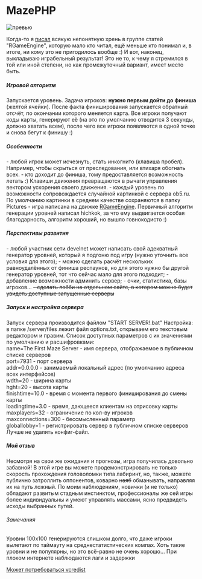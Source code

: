 # MazePHP
<img src="http://develnet.ru/uploads/images/00/00/09/2012/04/29/d4a6e4.jpg"  title="превью"  align="center"  alt="превью" />

Когда-то я <a href="http://develnet.ru/blog/40.html">писал</a> всякую непонятную хрень в группе статей "RGameEngine", которую мало кто читал, ещё меньше кто понимал и, в итоге, ни кому это не пригодилось вообще :) И вот, наконец, выкладываю играбельный результат! Это не то, к чему я стремился в той или иной степени, но как промежуточный вариант, имеет место быть.
<cut>

<h5>Игровой алгоритм</h5>
Запускается уровень. Задача игроков: <strong>нужно первым дойти до финиша</strong> (желтой ячейки). После факта финиширования запускается обратный отсчёт, по окончании которого меняется карта. Все игроки получают коды карты, генерируют её (на это по умолчанию отводится 3 секунды, должно хватать всем), после чего все игроки появляются в одной точке и снова бегут к финишу :)

<h5>Особенности</h5>
- любой игрок может исчезнуть, стать инкогнито (клавиша пробел). Например, чтобы скрыться от преследования, или втихаря обогнать всех.
- кто доходит до финиша, тому предоставляется возможность летать :) Клавиши движения превращаются в рычаги управления вектором ускорения своего движения.
- каждый уровень по возможности сопровождается случайной картинкой с сервера ob5.ru. По умолчанию картинки в среднем качестве сохраняются в папку Pictures
- игра написана на движке <a href="http://develnet.ru/blog/40.html">RGameEngine</a>. Первичный алгоритм генерации уровней написал hichkok, за что ему выдвигается особая благодарность, алгоритм хороший, но вышло говнокодисто :)

<h5>Перспективы развития</h5>
- любой участник сети develnet может написать свой адекватный генератор уровней, который я подгоню под игру (нужно уточнить все условия для этого);
- можно сделать расчёт нескольких равноудалённых от финиша респаунов, но для этого нужно бы другой генератор уровней, тот что сейчас мало для этого подходит;
- добавление возможности админить сервер;
- очки, статистика, базы игроков...
<s>- сделать лобби на отдельном сайте, в котором можно будет увидеть доступные запущенные серверы</s>

<h5>Запуск и настройка сервера</h5>
Запуск сервера производится файлом "START SERVER!.bat"
Настройка: в папке /server/files лежит файл options.txt, открываем его текстовым редактором и правим.
Список доступных параметров с их значениями по умолчанию и расшифровками:
<br>name=The First Maze Server - имя сервера, отображаемое в публичном списке серверов
<br>port=7931 - порт сервера
<br>addr=0.0.0.0 - занимаемый локальный адрес (по умолчанию адреса всех интерфейсов)
<br>wdth=20 - ширина карты
<br>hght=20 - высота карты
<br>finishtime=10.0 - время с момента первого финиширования до смены карты
<br>loadingtime=3.0 - время, дающееся клиентам на отрисовку карты
<br>maxplayers=32 - ограничение по кол-ву игроков
<br>maxconnections=300 - бессмысленный параметр
<br>globallobby=1 - регистрировать сервер в публичном списке серверов
<br>Лучше не удалять конфиг-файл.

<h5>Мой отзыв</h5>
Несмотря на свои же ожидания и прогнозы, игра получилась довольно забавной! В этой игре вы можете продемонстрировать не только скорость прохождения головоломки типа лабиринт, но, также, можете публично затроллить оппонентов, коварно <s>наяб</s> обманывать, направляя их на путь ложный. По моим наблюдениям, новички (и не только) обладают развитым стадным инстинктом, профессионалы же сей игры более индивидуальны и умеют управлять массами, ясно предвидеть исходы выбранных путей.

<h6>Замечания</h6>
Уровни 100х100 генерируются слишком долго, что даже игроки вылетают по таймауту на среднестатистических компах. Хоть такие уровни и не популярны, но это всё-равно не очень хорошо…
При плохом интернете наблюдаются лаги и задержки

<a href="http://www.microsoft.com/download/en/details.aspx?displaylang=en&id=29" target="_blank">Может потребоваться vcredist</a>
